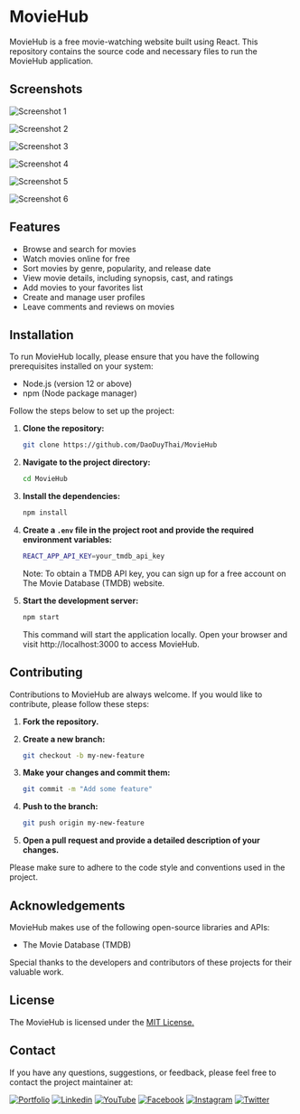 # MovieHub

MovieHub is a free movie-watching website built using React. This repository contains the source code and necessary files to run the MovieHub application.

## Screenshots

![Screenshot 1](screenshots/screenshot1.jpeg)

![Screenshot 2](screenshots/screenshot2.jpeg)

![Screenshot 3](screenshots/screenshot3.jpeg)

![Screenshot 4](screenshots/screenshot4.jpeg)

![Screenshot 5](screenshots/screenshot5.jpeg)

![Screenshot 6](screenshots/screenshot6.jpeg)

## Features

- Browse and search for movies
- Watch movies online for free
- Sort movies by genre, popularity, and release date
- View movie details, including synopsis, cast, and ratings
- Add movies to your favorites list
- Create and manage user profiles
- Leave comments and reviews on movies

## Installation

To run MovieHub locally, please ensure that you have the following prerequisites installed on your system:

- Node.js (version 12 or above)
- npm (Node package manager)

Follow the steps below to set up the project:

1. **Clone the repository:**

    ```bash
    git clone https://github.com/DaoDuyThai/MovieHub
    ```

2. **Navigate to the project directory:**

    ```bash
    cd MovieHub
    ```

3. **Install the dependencies:**

    ```bash
    npm install
    ```

4. **Create a `.env` file in the project root and provide the required environment variables:**

    ```bash
    REACT_APP_API_KEY=your_tmdb_api_key
    ```

   Note: To obtain a TMDB API key, you can sign up for a free account on The Movie Database (TMDB) website.

5. **Start the development server:**

    ```bash
    npm start
    ```

   This command will start the application locally. Open your browser and visit http://localhost:3000 to access MovieHub.

## Contributing

Contributions to MovieHub are always welcome. If you would like to contribute, please follow these steps:

1. **Fork the repository.**
2. **Create a new branch:**

    ```bash
    git checkout -b my-new-feature
    ```

3. **Make your changes and commit them:**

    ```bash
    git commit -m "Add some feature"
    ```

4. **Push to the branch:**

    ```bash
    git push origin my-new-feature
    ```

5. **Open a pull request and provide a detailed description of your changes.**

Please make sure to adhere to the code style and conventions used in the project.
## Acknowledgements

MovieHub makes use of the following open-source libraries and APIs:

- The Movie Database (TMDB)

Special thanks to the developers and contributors of these projects for their valuable work.


## License

The MovieHub is licensed under the [MIT License.](https://choosealicense.com/licenses/mit/)
## Contact

If you have any questions, suggestions, or feedback, please feel free to contact the project maintainer at:

[![Portfolio](https://img.shields.io/badge/my_portfolio-000?style=for-the-badge&logo=ko-fi&logoColor=white)](https://portfolio.codewithdt.com/)
[![Linkedin](https://img.shields.io/badge/linkedin-0A66C2?style=for-the-badge&logo=linkedin&logoColor=white)](https://www.linkedin.com/in/dduythai/)
[![YouTube](https://img.shields.io/badge/YouTube-%23FF0000.svg?style=for-the-badge&logo=YouTube&logoColor=white)](https://www.youtube.com/@codewithdt)
[![Facebook](https://img.shields.io/badge/Facebook-1877F2?style=for-the-badge&logo=facebook&logoColor=white)](https://www.facebook.com/duythai.ddt/)
[![Instagram](https://img.shields.io/badge/Instagram-%23E4405F.svg?style=for-the-badge&logo=Instagram&logoColor=white)](https://www.instagram.com/dduy_thai/)
[![Twitter](https://img.shields.io/badge/twitter-1DA1F2?style=for-the-badge&logo=twitter&logoColor=white)](https://twitter.com/codewithdt)

 
